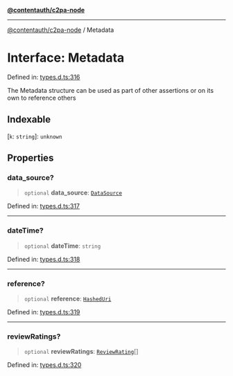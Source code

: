 [**@contentauth/c2pa-node**](../README.md)

***

[@contentauth/c2pa-node](../README.md) / Metadata

# Interface: Metadata

Defined in: [types.d.ts:316](https://github.com/contentauth/c2pa-node-v2/blob/92024140271b3589278f2b732abca2c4a33b231a/js-src/types.d.ts#L316)

The Metadata structure can be used as part of other assertions or on its own to reference others

## Indexable

\[`k`: `string`\]: `unknown`

## Properties

### data\_source?

> `optional` **data\_source**: [`DataSource`](DataSource.md)

Defined in: [types.d.ts:317](https://github.com/contentauth/c2pa-node-v2/blob/92024140271b3589278f2b732abca2c4a33b231a/js-src/types.d.ts#L317)

***

### dateTime?

> `optional` **dateTime**: `string`

Defined in: [types.d.ts:318](https://github.com/contentauth/c2pa-node-v2/blob/92024140271b3589278f2b732abca2c4a33b231a/js-src/types.d.ts#L318)

***

### reference?

> `optional` **reference**: [`HashedUri`](HashedUri.md)

Defined in: [types.d.ts:319](https://github.com/contentauth/c2pa-node-v2/blob/92024140271b3589278f2b732abca2c4a33b231a/js-src/types.d.ts#L319)

***

### reviewRatings?

> `optional` **reviewRatings**: [`ReviewRating`](ReviewRating.md)[]

Defined in: [types.d.ts:320](https://github.com/contentauth/c2pa-node-v2/blob/92024140271b3589278f2b732abca2c4a33b231a/js-src/types.d.ts#L320)
